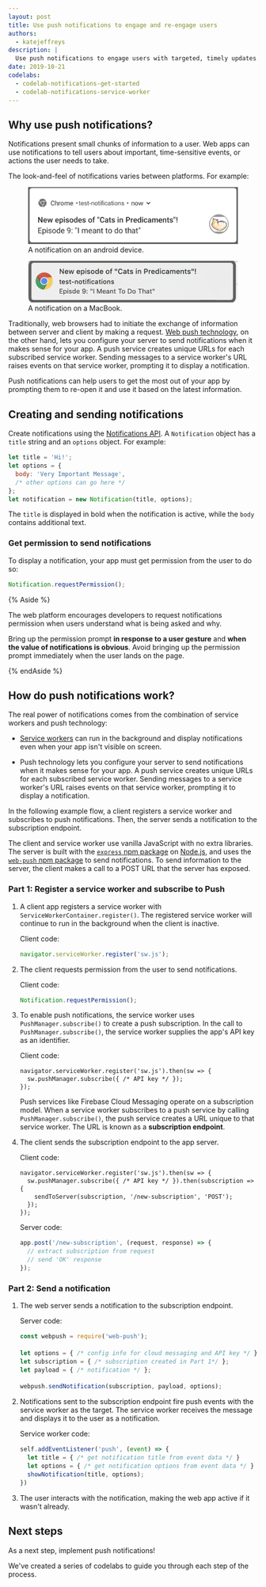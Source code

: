 ```yaml
---
layout: post
title: Use push notifications to engage and re-engage users
authors:
  - katejeffreys
description: |
  Use push notifications to engage users with targeted, timely updates.
date: 2019-10-21
codelabs:
  - codelab-notifications-get-started
  - codelab-notifications-service-worker
---
```


## Why use push notifications?

Notifications present small chunks of information to a user. Web apps can use notifications to tell users about important, time-sensitive events, or actions the user needs to take. 

The look-and-feel of notifications varies between platforms. For example: 

<figure class="w-figure">
  <img src="./predicaments-android.png" alt="A notification on an android device.">
  <figcaption class="w-figcaption">A notification on an android device.</figcaption>
</figure>

<figure class="w-figure">
  <img src="./predicaments-macbook.png" alt="A notification on a MacBook.">
  <figcaption class="w-figcaption">A notification on a MacBook.</figcaption>
</figure>

Traditionally, web browsers had to initiate the exchange of information between server and client by making a request. [Web push technology](https://developer.mozilla.org/en-US/docs/Web/API/Push_API), on the other hand, lets you configure your server to send notifications when it makes sense for your app. A push service creates unique URLs for each subscribed service worker. Sending messages to a service worker's URL raises events on that service worker, prompting it to display a notification.      

Push notifications can help users to get the most out of your app by prompting them to re-open it and use it based on the latest information. 

## Creating and sending notifications

Create notifications using the [Notifications API](https://developer.mozilla.org/en-US/docs/Web/API/Notifications_API). A `Notification` object has a `title` string and an `options` object. For example:

```js
let title = 'Hi!';
let options = { 
  body: 'Very Important Message',
  /* other options can go here */
};
let notification = new Notification(title, options);
```

The `title` is displayed in bold when the notification is active, while the `body` contains additional text.

### Get permission to send notifications

To display a notification, your app must get permission from the user to do so: 

```js
Notification.requestPermission();
```

{% Aside %}

The web platform encourages developers to request notifications permission when users understand what is being asked and why. 

Bring up the permission prompt **in response to a user gesture** and **when the value of notifications is obvious**. Avoid bringing up the permission prompt immediately when the user lands on the page.

{% endAside %}

## How do push notifications work?

The real power of notifications comes from the combination of service workers and push technology:

*   [Service workers](https://developers.google.com/web/fundamentals/primers/service-workers) can run in the background and display notifications even when your app isn't visible on screen. 

*   Push technology lets you configure your server to send notifications when it makes sense for your app. A push service creates unique URLs for each subscribed service worker. Sending messages to a service worker's URL raises events on that service worker, prompting it to display a notification.

In the following example flow, a client registers a service worker and subscribes to push notifications. Then, the server sends a notification to the subscription endpoint. 

The client and service worker use vanilla JavaScript with no extra libraries. The server is built with the [`express` npm package](https://www.npmjs.com/package/express) on [Node.js](https://nodejs.org/en/), and uses the [`web-push` npm package](https://www.npmjs.com/package/web-push) to send notifications. To send information to the server, the client makes a call to a POST URL that the server has exposed.

### Part 1: Register a service worker and subscribe to Push

1.  A client app registers a service worker with `ServiceWorkerContainer.register()`. The registered service worker will continue to run in the background when the client is inactive. 

    Client code: 

    ```js
    navigator.serviceWorker.register('sw.js');
    ```

1.  The client requests permission from the user to send notifications.

    Client code: 

    ```js
    Notification.requestPermission();
    ```

1.  To enable push notifications, the service worker uses `PushManager.subscribe()` to create a push subscription. In the call to `PushManager.subscribe()`, the service worker supplies the app's API key as an identifier.

    Client code:

    ```js/0-1/0/
    navigator.serviceWorker.register('sw.js').then(sw => {
      sw.pushManager.subscribe({ /* API key */ });
    });
    ```

    Push services like Firebase Cloud Messaging operate on a subscription model. When a service worker subscribes to a push service by calling `PushManager.subscribe()`, the push service creates a URL unique to that service worker. The URL is known as a **subscription endpoint**. 

1.  The client sends the subscription endpoint to the app server. 

    Client code:

    ```js/1-3/1/
    navigator.serviceWorker.register('sw.js').then(sw => {
      sw.pushManager.subscribe({ /* API key */ }).then(subscription => {
        sendToServer(subscription, '/new-subscription', 'POST');
      });
    });
    ```

    Server code: 

    ```js
    app.post('/new-subscription', (request, response) => {
      // extract subscription from request
      // send 'OK' response
    });
    ```

### Part 2: Send a notification

1.  The web server sends a notification to the subscription endpoint.

    Server code:

    ```js
    const webpush = require('web-push');

    let options = { /* config info for cloud messaging and API key */ };  
    let subscription = { /* subscription created in Part 1*/ };
    let payload = { /* notification */ };

    webpush.sendNotification(subscription, payload, options);
    ```

1.  Notifications sent to the subscription endpoint fire push events with the service worker as the target. The service worker receives the message and displays it to the user as a notification.

    Service worker code:

    ```js
    self.addEventListener('push', (event) => {
      let title = { /* get notification title from event data */ }
      let options = { /* get notification options from event data */ }
      showNotification(title, options);
    })
    ```

1.   The user interacts with the notification, making the web app active if it wasn't already.

## Next steps

As a next step, implement push notifications! 

We've created a series of codelabs to guide you through each step of the process.
